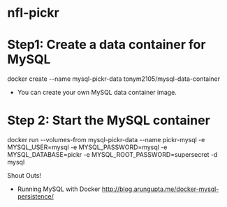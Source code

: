 # nfl-pickr

# Step1: Create a data container for MySQL
docker create --name mysql-pickr-data tonym2105/mysql-data-container
* You can create your own MySQL data container image.

# Step 2: Start the MySQL container
docker run --volumes-from mysql-pickr-data --name pickr-mysql -e MYSQL_USER=mysql -e MYSQL_PASSWORD=mysql -e MYSQL_DATABASE=pickr -e MYSQL_ROOT_PASSWORD=supersecret -d mysql



Shout Outs!

* Running MySQL with Docker
http://blog.arungupta.me/docker-mysql-persistence/

